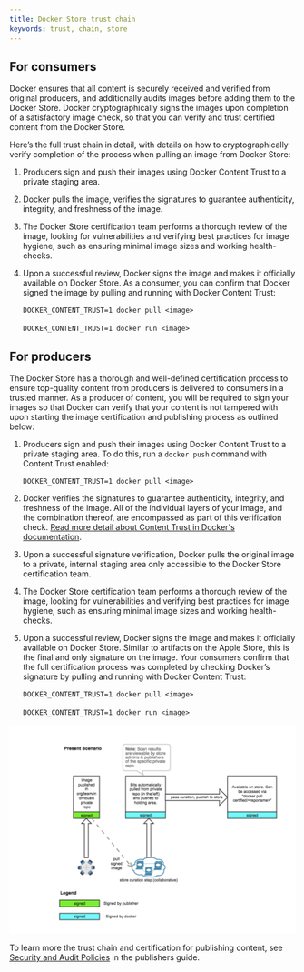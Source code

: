 ```yaml
---
title: Docker Store trust chain
keywords: trust, chain, store
---
```


## For consumers

Docker ensures that all content is securely received and verified from original
producers, and additionally audits images before adding them to the Docker
Store. Docker cryptographically signs the images upon completion of a
satisfactory image check, so that you can verify and trust certified content
from the Docker Store.

Here’s the full trust chain in detail, with details on how to cryptographically
verify completion of the process when pulling an image from Docker Store:

1. Producers sign and push their images using Docker Content Trust to a private staging area.

2. Docker pulls the image, verifies the signatures to guarantee authenticity, integrity, and freshness of the image.

3. The Docker Store certification team performs a thorough review of the image, looking for vulnerabilities and verifying best practices for image hygiene, such as ensuring minimal image sizes and working health-checks.

4. Upon a successful review, Docker signs the image and makes it officially available on Docker Store. As a consumer, you can confirm that Docker signed the image by pulling and running with Docker Content Trust:

    ```shell
    DOCKER_CONTENT_TRUST=1 docker pull <image>

    DOCKER_CONTENT_TRUST=1 docker run <image>
    ```

## For producers

The Docker Store has a thorough and well-defined certification process to ensure
top-quality content from producers is delivered to consumers in a trusted
manner. As a producer of content, you will be required to sign your images so
that Docker can verify that your content is not tampered with upon starting the
image certification and publishing process as outlined below:

1. Producers sign and push their images using Docker Content Trust to a private staging area. To do this, run a `docker push` command with Content Trust enabled:

    ```shell
    DOCKER_CONTENT_TRUST=1 docker pull <image>
    ```

2. Docker verifies the signatures to guarantee authenticity, integrity, and freshness of the image. All of the individual layers of your image, and the combination thereof, are encompassed as part of this verification check. [Read more detail about Content Trust in Docker's documentation](/engine/security/trust/content_trust/#understand-trust-in-docker).

3. Upon a successful signature verification, Docker pulls the original image to a private, internal staging area only accessible to the Docker Store certification team.

4. The Docker Store certification team performs a thorough review of the image, looking for vulnerabilities and verifying best practices for image hygiene, such as ensuring minimal image sizes and working health-checks.

5. Upon a successful review, Docker signs the image and makes it officially available on Docker Store. Similar to artifacts on the Apple Store, this is the final and only signature on the image. Your consumers confirm that the full certification process was completed by checking Docker’s signature by pulling and running with Docker Content Trust:

    ```shell
    DOCKER_CONTENT_TRUST=1 docker pull <image>

    DOCKER_CONTENT_TRUST=1 docker run <image>
    ```

![Store Trust Chain signing process](images/image_0.png)

To learn more the trust chain and certification for publishing content, see
[Security and Audit Policies](publish.md#security-and-audit-policies) in the
publishers guide.

